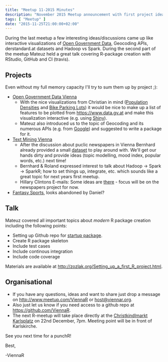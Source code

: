 ```yaml
---
title: "Meetup 11-2015 Minutes"
description: "November 2015 Meetup announcement with first project ideas and Github talk"
tags: [ "Meetup" ]
date: "2015-11-25T21:00:00+02:00"
---
```


During the last meetup a few interesting ideas/discussions came up like interactive visualizations of [Open Government Data](https://github.com/ViennaR/OpenGovernmentVienna), Geocoding APIs, derstandard.at datasets and Hadoop vs Spark. During the second part of the meetup Mateuz held a great talk covering R-package creation with RStudio, GitHub and CI (travis).

<!--more-->

## Projects
Even without my full memory capacity I'll try to sum them up by project ;):

- [Open Government Data Vienna](https://github.com/ViennaR/OpenGovernmentVienna)
	- With the nice visualizations from Christian in mind ([Population Densities](/blog/2015/10/30/population-densities-in-vienna) and [Bike Parking Lots](/blog/2015/11/08/bike-parking-lots-in-vienna)) it would be nice to make up a list of features to be plotted from https://www.data.gv.at and make this visualization interactive (e.g. using [Shiny](http://shiny.rstudio.com/)).
	- Mateuz also introduced us to the topic of Geocoding and its numerous APIs (e.g. from [Google](https://developers.google.com/maps/documentation/geocoding/intro)) and suggested to write a package for it.
- [Text Mining Vienna](https://github.com/ViennaR/TextMiningVienna)
	- After the discussion about puclic newspapers in Vienna Bernhard already provided a small [dataset](https://github.com/ViennaR/TextMiningVienna/tree/master/NewspapersAustria) to play around with. We'll get our hands dirty and provide ideas (topic modelling, mood index, popular words, etc.) next time!
	- Bernhard & Roland expressed interest to talk about Hadoop -> Spark -> SparkR; how to set things up, integrate, etc. which sounds like a great topic for next years first meetup.
	- Hillary Clintons E-mails: Some ideas are [there](https://github.com/ViennaR/TextMiningVienna/tree/master/HillaryClinton) - focus will be on the newspapers project for now.
- [Fantasy Sports](https://en.wikipedia.org/wiki/Fantasy_sport), looks abandoned by Daniel?

## Talk

Mateuz covered all important topics about *modern* R package creation including the following points:

- Setting up Github repo for [startup package](https://github.com/ViennaR/startupPackage).
- Create R package skeleton
- Include test cases
- Include continous integration
- Include code coverage

Materials are available at http://zozlak.org/Setting_up_a_first_R_project.html.

## Organisational
- If you have any questions, ideas and want to share just drop a message on http://www.meetup.com/ViennaR or [host@viennar.org](mailto:host@viennar.com).
- Also just let us know if you need access to a github repo at https://github.com/ViennaR.
- The next R-meetup will take place directly at the [Christkindlmarkt Karlsplatz](http://www.artadvent.at) on 22nd December, 7pm. Meeting point will be in front of Karlskirche.

See you next time for a punchR!

Best,

  -ViennaR
